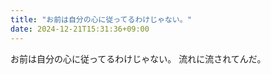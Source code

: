 ```yaml
---
title: "お前は自分の心に従ってるわけじゃない。"
date: 2024-12-21T15:31:36+09:00
---
```

お前は自分の心に従ってるわけじゃない。
流れに流されてんだ。
